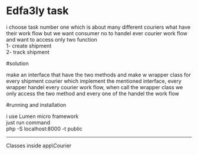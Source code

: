 # Edfa3ly task


i choose task number one which is about  many different couriers what have their work flow but we want consumer 
no to handel ever courier work flow and want to access only two function
<br/> 
1- create shipment <br/>
2- track shipment




#solution

make an interface that have the two methods and make w wrapper class for 
every shipment courier which implement the mentioned interface,
every wrapper handel every courier work flow,
when call the wrapper class we only access the two method and every one of the
handel the work flow



#running and installation

i use Lumen micro framework  
just run command <br/>
php -S localhost:8000 -t public <hr/>

Classes inside app\Courier
